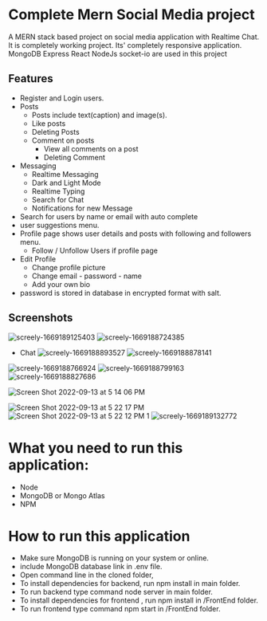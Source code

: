 
# Complete Mern Social Media project

A MERN stack based project on social media application with Realtime Chat. It is completely working project. Its' completely responsive application. MongoDB Express React NodeJs socket-io are used in this project



## Features

- Register and Login users.
- Posts
  - Posts include text(caption) and image(s).
  - Like posts
  - Deleting Posts
  - Comment on posts
     - View all comments on a post
     - Deleting Comment
- Messaging 
   - Realtime Messaging
   - Dark and Light Mode
   - Realtime Typing
   - Search for Chat
   - Notifications for new Message
- Search for users by name or email with auto complete
- user suggestions menu.
- Profile page shows user details and posts with following and followers menu.
  - Follow / Unfollow Users if profile page
- Edit Profile
  - Change profile picture
  - Change email - password - name
  - Add your own bio
- password is stored in database in encrypted format with salt.
 
 

## Screenshots

 ![screely-1669189125403](https://user-images.githubusercontent.com/77838959/203493676-85bd1701-80ac-4597-ba94-7788de0251f8.png)
 ![screely-1669188724385](https://user-images.githubusercontent.com/77838959/203492650-276dd7f3-b683-4176-9ae0-d883c15791e8.png)
- Chat
![screely-1669188893527](https://user-images.githubusercontent.com/77838959/203493031-082eb6a5-6905-45e5-83c2-8df2526787cf.png)
![screely-1669188878141](https://user-images.githubusercontent.com/77838959/203493039-dfd7f10c-079c-4107-8ba1-2a541ef72c9f.png)

![screely-1669188766924](https://user-images.githubusercontent.com/77838959/203492717-705c8e85-737f-4563-90f4-7198d3b00daf.png)
![screely-1669188799163](https://user-images.githubusercontent.com/77838959/203492790-8598b15f-8285-4191-8573-666deafb1042.png)
![screely-1669188827686](https://user-images.githubusercontent.com/77838959/203492857-307d0068-1cbb-4c0b-ae35-d5a85781a33c.png)

![Screen Shot 2022-09-13 at 5 14 06 PM](https://user-images.githubusercontent.com/77838959/189941092-072d657b-cf95-4376-a742-2a989445d537.png)

![Screen Shot 2022-09-13 at 5 22 17 PM](https://user-images.githubusercontent.com/77838959/189941644-78f0ce9b-0b13-449a-a88e-092a5dc428d3.png)
![Screen Shot 2022-09-13 at 5 22 12 PM 1](https://user-images.githubusercontent.com/77838959/189941691-55d525e3-1cdf-4acb-babb-196181a6ef90.png)
![screely-1669189132772](https://user-images.githubusercontent.com/77838959/203493705-7d062731-8f20-4f51-842f-aba62f61b613.png)

# What you need to run this application:

- Node
- MongoDB or Mongo Atlas
- NPM
# How to run this application

- Make sure MongoDB is running on your system or online.
- include MongoDB database link in .env file.
- Open command line in the cloned folder,
- To install dependencies for backend, run npm install in main folder.
- To run backend type command node server in main folder.
- To install dependencies for frontend , run npm install in /FrontEnd folder.
- To run frontend type command npm start in /FrontEnd folder.
